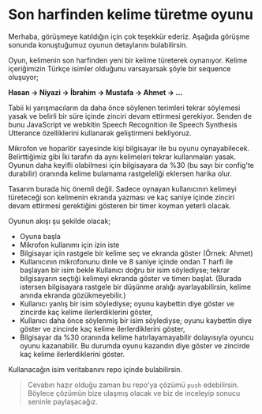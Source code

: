 # Son harfinden kelime türetme oyunu

Merhaba, görüşmeye katıldığın için çok teşekkür ederiz. Aşağıda görüşme sonunda konuştuğumuz oyunun detaylarını bulabilirsin.

Oyun, kelimenin son harfinden yeni bir kelime türeterek oynanıyor. Kelime içeriğimizin Türkçe isimler olduğunu varsayarsak şöyle bir sequence oluşuyor;

**Hasan -> Niyazi -> İbrahim -> Mustafa -> Ahmet -> …**

Tabii ki yarışmacıların da daha önce söylenen terimleri tekrar söylemesi yasak ve belirli bir süre içinde zinciri devam ettirmesi gerekiyor. Senden de bunu JavaScript ve webkitin Speech Recognition ile Speech Synthesis Utterance özelliklerini kullanarak geliştirmeni bekliyoruz.

Mikrofon ve hoparlör sayesinde kişi bilgisayar ile bu oyunu oynayabilecek. Belirttiğimiz gibi İki tarafın da aynı kelimeleri tekrar kullanmaları yasak. Oyunun daha keyifli olabilmesi için bilgisayara da %30 (bu sayı bir config'te durabilir) oranında kelime bulamama rastgeleliği eklersen harika olur.

Tasarım burada hiç önemli değil. Sadece oynayan kullanıcının kelimeyi türeteceği son kelimenin ekranda yazması ve kaç saniye içinde zinciri devam ettirmesi gerektiğini gösteren bir timer koyman yeterli olacak.

Oyunun akışı şu şekilde olacak;

- Oyuna başla
- Mikrofon kullanımı için izin iste
- Bilgisayar için rastgele bir kelime seç ve ekranda göster (Örnek: Ahmet)
- Kullanıcının mikrofonunu dinle ve 8 saniye içinde ondan T harfi ile başlayan bir isim bekle
Kullanıcı doğru bir isim söylediyse; tekrar bilgisayarın seçtiği kelimeyi ekranda göster ve timerı başlat. (Burada istersen bilgisayara rastgele bir düşünme aralığı ayarlayabilirsin, kelime anında ekranda gözükmeyebilir.)
- Kullanıcı yanlış bir isim söylediyse; oyunu kaybettin diye göster ve zincirde kaç kelime ilerlerdiklerini göster,
- Kullanıcı daha önce söylenmiş bir isim söylediyse; oyunu kaybettin diye göster ve zincirde kaç kelime ilerlerdiklerini göster,
- Bilgisayar da %30 oranında kelime hatırlayamayabilir dolayısıyla oyuncu oyunu kazanabilir. Bu durumda oyunu kazandın diye göster ve zincirde kaç kelime ilerlerdiklerini göster.

Kullanacağın isim veritabanını repo içinde bulabilirsin.

> Cevabın hazır olduğu zaman bu repo'ya çözümü `push` edebilirsin. Böylece çözümün bize ulaşmış olacak ve biz de inceleyip sonucu seninle paylaşacağız.
